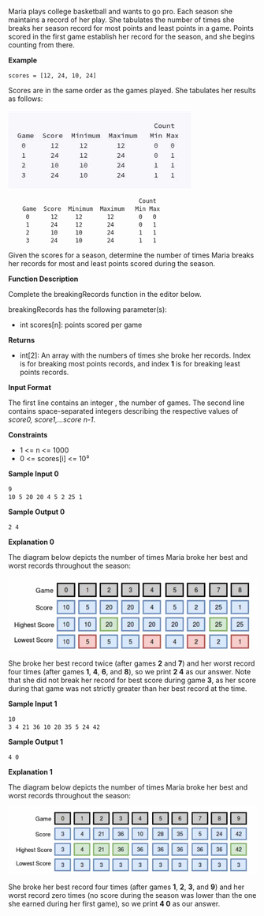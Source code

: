 Maria plays college basketball and wants to go pro. Each season she maintains a record of her play. She tabulates the number of times she breaks her season record for most points and least points in a game. Points scored in the first game establish her record for the season, and she begins counting from there.

**Example**
```
scores = [12, 24, 10, 24]
```

Scores are in the same order as the games played. She tabulates her results as follows:

![alt text](image1.jpg)

```
                                     Count
    Game  Score  Minimum  Maximum   Min Max
     0      12     12       12       0   0
     1      24     12       24       0   1
     2      10     10       24       1   1
     3      24     10       24       1   1
```

Given the scores for a season, determine the number of times Maria breaks her records for most and least points scored during the season.

**Function Description**

Complete the breakingRecords function in the editor below.

breakingRecords has the following parameter(s):

- int scores[n]: points scored per game

**Returns**

- int[2]: An array with the numbers of times she broke her records. Index  is for breaking most points records, and index **1** is for breaking least points records.

**Input Format**

The first line contains an integer , the number of games.
The second line contains  space-separated integers describing the respective values of *score0, score1,...score n-1*.

**Constraints**

- 1 <= n <= 1000
- 0 <= scores[i] <= 10³

**Sample Input 0**
```
9
10 5 20 20 4 5 2 25 1
```

**Sample Output 0**
```
2 4
```

**Explanation 0**

The diagram below depicts the number of times Maria broke her best and worst records throughout the season:

![alt text](image2.jpg)

She broke her best record twice (after games **2** and **7**) and her worst record four times (after games **1**, **4**, **6**, and **8**), so we print **2 4** as our answer. Note that she did not break her record for best score during game **3**, as her score during that game was not strictly greater than her best record at the time.

**Sample Input 1**
```
10
3 4 21 36 10 28 35 5 24 42
```

**Sample Output 1**
```
4 0
```

**Explanation 1**

The diagram below depicts the number of times Maria broke her best and worst records throughout the season:

![alt text](image3.jpg)

She broke her best record four times (after games **1**, **2**, **3**, and **9**) and her worst record zero times (no score during the season was lower than the one she earned during her first game), so we print **4 0** as our answer.
